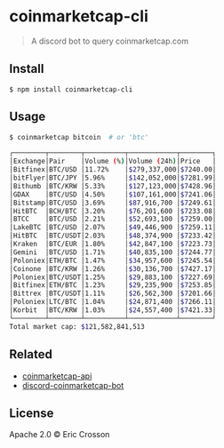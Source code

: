 # coinmarketcap-cli

> A discord bot to query coinmarketcap.com

## Install

```
$ npm install coinmarketcap-cli
```

## Usage

```bash
$ coinmarketcap bitcoin  # or 'btc'

┌────────┬────────┬──────────┬────────────┬────────┐
│Exchange│Pair    │Volume (%)│Volume (24h)│Price   │
│Bitfinex│BTC/USD │11.72%    │$279,337,000│$7240.00│
│bitFlyer│BTC/JPY │5.96%     │$142,052,000│$7281.99│
│Bithumb │BTC/KRW │5.33%     │$127,123,000│$7428.96│
│GDAX    │BTC/USD │4.50%     │$107,161,000│$7241.06│
│Bitstamp│BTC/USD │3.69%     │$87,916,700 │$7249.61│
│HitBTC  │BCH/BTC │3.20%     │$76,201,600 │$7233.08│
│BTCC    │BTC/USD │2.21%     │$52,693,100 │$7259.00│
│LakeBTC │BTC/USD │2.07%     │$49,446,900 │$7259.11│
│HitBTC  │BTC/USDT│2.03%     │$48,374,900 │$7233.42│
│Kraken  │BTC/EUR │1.80%     │$42,847,100 │$7223.73│
│Gemini  │BTC/USD │1.71%     │$40,835,100 │$7244.77│
│Poloniex│ETH/BTC │1.47%     │$34,957,600 │$7245.54│
│Coinone │BTC/KRW │1.26%     │$30,136,700 │$7427.17│
│Poloniex│BTC/USDT│1.25%     │$29,883,100 │$7227.69│
│Bitfinex│ETH/BTC │1.23%     │$29,235,900 │$7253.85│
│Bittrex │BTC/USDT│1.11%     │$26,562,300 │$7201.66│
│Poloniex│LTC/BTC │1.04%     │$24,871,400 │$7266.11│
│Korbit  │BTC/KRW │1.03%     │$24,557,400 │$7421.33│
└────────┴────────┴──────────┴────────────┴────────┘
Total market cap: $121,582,841,513

```

## Related

- [coinmarketcap-api](https://github.com/ericcrosson/coinmarketcap-api/)
- [discord-coinmarketcap-bot](https://github.com/ericcrosson/discord-coinmarketcap-bot/)

## License

Apache 2.0 © Eric Crosson
